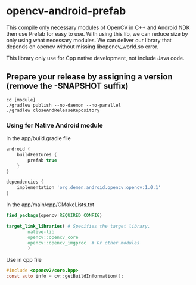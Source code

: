 # opencv-android-prefab

This compile only necessary modules of OpenCV in C++ and Android NDK then use Prefab for easy to 
use. With using this lib, we can reduce size by only using what necessary modules. We can deliver
our library that depends on opencv without missing libopencv_world.so error.

This library only use for Cpp native development, not include Java code.

## Prepare your release by assigning a version (remove the -SNAPSHOT suffix)

```shell
cd [module]
./gradlew publish --no-daemon --no-parallel
./gradlew closeAndReleaseRepository
```

### Using for Native Android module

In the app/build.gradle file

```groovy
android {
    buildFeatures {
        prefab true
    }
}

dependencies {
    implementation 'org.demen.android.opencv:opencv:1.0.1'
}
```

In the app/main/cpp/CMakeLists.txt

```cmake
find_package(opencv REQUIRED CONFIG)

target_link_libraries( # Specifies the target library.
        native-lib
        opencv::opencv_core
        opencv::opencv_imgproc  # Or other modules
        )
```

Use in cpp file
```objectivec
#include <opencv2/core.hpp>
const auto info = cv::getBuildInformation();
```